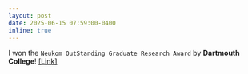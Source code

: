 ```yaml
---
layout: post
date: 2025-06-15 07:59:00-0400
inline: true
---
```


I won the `Neukom OutStanding Graduate Research Award` by __Dartmouth College__! [[Link]](https://guarinigrad.dartmouth.edu/blog/2025/06/23/student-spotlight-mingi-jeong/)
